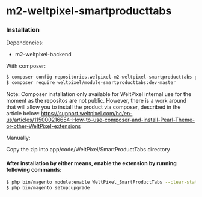 # m2-weltpixel-smartproducttabs

### Installation

Dependencies:

-   m2-weltpixel-backend

With composer:

```sh
$ composer config repositories.welpixel-m2-weltpixel-smartproducttabs git git@github.com:rusdragos/m2-smartblock.git
$ composer require weltpixel/module-smartproducttabs:dev-master
```

Note: Composer installation only available for WeltPixel internal use for the moment as the repositos are not public. However, there is a work around that will allow you to install the product via composer, described in the article below: https://support.weltpixel.com/hc/en-us/articles/115000216654-How-to-use-composer-and-install-Pearl-Theme-or-other-WeltPixel-extensions

Manually:

Copy the zip into app/code/WeltPixel/SmartProductTabs directory

#### After installation by either means, enable the extension by running following commands:

```sh
$ php bin/magento module:enable WeltPixel_SmartProductTabs --clear-static-content
$ php bin/magento setup:upgrade
```

